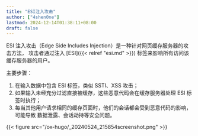 ```yaml
---
title: "ESI注入攻击"
author: ["4shen0ne"]
lastmod: 2024-12-14T01:38:11+08:00
draft: false
---
```


ESI 注入攻击（Edge Side Includes Injection）是一种针对网页缓存服务器的攻击方法，
攻击者通过注入 [ESI]({{< relref "esi.md" >}}) 标签来影响所有访问该缓存服务器的用户。

主要步骤：

1.  在输入数据中包含 ESI 标签，类似 SSTI、XSS 攻击；
2.  如果输入未经充分过滤直接被缓存，这些恶意代码会在缓存服务器处理 ESI 标签时执行；
3.  每当其他用户请求相同的缓存页面时，他们的会话都会受到恶意代码的影响，可能导致
    数据泄露、会话劫持等安全问题。

{{< figure src="/ox-hugo/_20240524_215854screenshot.png" >}}
